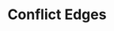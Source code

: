 ---
title: Conflict Edges
categories:
- stills
image: "/uploads/conflict-edges-thumb.jpg"
video:
images: 
is-front: true
layout: project
---